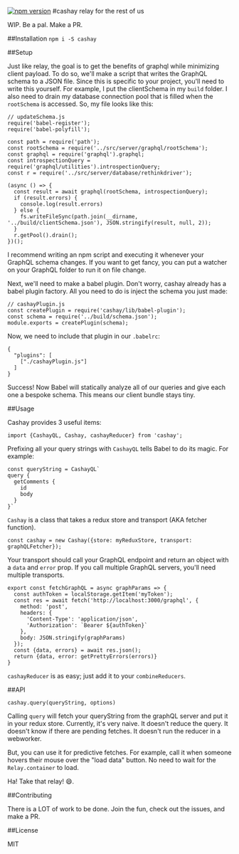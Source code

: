 [![npm version](https://badge.fury.io/js/cashay.svg)](https://badge.fury.io/js/cashay)
#cashay
relay for the rest of us

WIP. Be a pal. Make a PR.

##Installation
`npm i -S cashay`

##Setup

Just like relay, the goal is to get the benefits of graphql while minimizing client payload.
To do so, we'll make a script that writes the GraphQL schema to a JSON file.
Since this is specific to your project, you'll need to write this yourself. 
For example, I put the clientSchema in my `build` folder.
I also need to drain my database connection pool that is filled when the `rootSchema` is accessed.
So, my file looks like this:

```
// updateSchema.js
require('babel-register');
require('babel-polyfill');

const path = require('path');
const rootSchema = require('../src/server/graphql/rootSchema');
const graphql = require('graphql').graphql;
const introspectionQuery = require('graphql/utilities').introspectionQuery;
const r = require('../src/server/database/rethinkdriver');

(async () => {
  const result = await graphql(rootSchema, introspectionQuery);
  if (result.errors) {
    console.log(result.errors)
  } else {
    fs.writeFileSync(path.join(__dirname, '../build/clientSchema.json'), JSON.stringify(result, null, 2));
  }
  r.getPool().drain();
})();
```
I recommend writing an npm script and executing it whenever your GraphQL schema changes.
If you want to get fancy, you can put a watcher on your GraphQL folder to run it on file change.

Next, we'll need to make a babel plugin. Don't worry, cashay already has a babel plugin factory. All you need to do is inject the schema you just made:

```
// cashayPlugin.js
const createPlugin = require('cashay/lib/babel-plugin');
const schema = require('../build/schema.json');
module.exports = createPlugin(schema);
```

Now, we need to include that plugin in our `.babelrc`:

```
{
  "plugins": [
    ["./cashayPlugin.js"]
  ]
}
```
Success! Now Babel will statically analyze all of our queries and give each one a bespoke schema.
This means our client bundle stays tiny.

##Usage 

Cashay provides 3 useful items:

`import {CashayQL, Cashay, cashayReducer} from 'cashay';`

Prefixing all your query strings with `CashayQL` tells Babel to do its magic. For example:

```
const queryString = CashayQL`
query {
  getComments {
    id
    body
  }
}`
```

`Cashay` is a class that takes a redux store and transport (AKA fetcher function).

`const cashay = new Cashay({store: myReduxStore, transport: graphQLFetcher});`

Your transport should call your GraphQL endpoint and return an object with a `data` and `error` prop.
If you call multiple GraphQL servers, you'll need multiple transports.

```
export const fetchGraphQL = async graphParams => {
  const authToken = localStorage.getItem('myToken');
  const res = await fetch('http://localhost:3000/graphql', {
    method: 'post',
    headers: {
      'Content-Type': 'application/json',
      'Authorization': `Bearer ${authToken}`
    },
    body: JSON.stringify(graphParams)
  });
  const {data, errors} = await res.json();
  return {data, error: getPrettyErrors(errors)}
}
```

`cashayReducer` is as easy; just add it to your `combineReducers`. 
 
 
##API
 
`cashay.query(queryString, options)`

Calling `query` will fetch your queryString from the graphQL server and put it in your redux store.
Currently, it's very naive. 
It doesn't reduce the query. 
It doesn't know if there are pending fetches.
It doesn't run the reducer in a webworker.

But, you can use it for predictive fetches. 
For example, call it when someone hovers their mouse over the "load data" button.
No need to wait for the `Relay.container` to load.

Ha! Take that relay! :smile:.

##Contributing

There is a LOT of work to be done. Join the fun, check out the issues, and make a PR.

##License

MIT
